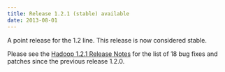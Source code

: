 ```yaml
---
title: Release 1.2.1 (stable) available
date: 2013-08-01
---
```


A point release for the 1.2 line. This release is now considered stable.

Please see the [Hadoop 1.2.1 Release
Notes](http://hadoop.apache.org/docs/r1.2.1/releasenotes.html) for the
list of 18 bug fixes and patches since the previous release 1.2.0.

